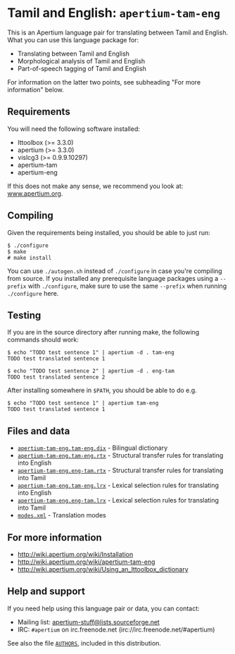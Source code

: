 Tamil and English: `apertium-tam-eng`
===============================================================================

This is an Apertium language pair for translating between Tamil and
English. What you can use this language package for:

* Translating between Tamil and English
* Morphological analysis of Tamil and English
* Part-of-speech tagging of Tamil and English

For information on the latter two points, see subheading "For more
information" below.

Requirements
-------------------------------------------------------------------------------

You will need the following software installed:

* lttoolbox (>= 3.3.0)
* apertium (>= 3.3.0)
* vislcg3 (>= 0.9.9.10297)
* apertium-tam
* apertium-eng

If this does not make any sense, we recommend you look at: www.apertium.org.

Compiling
-------------------------------------------------------------------------------

Given the requirements being installed, you should be able to just run:

```console
$ ./configure
$ make
# make install
```

You can use `./autogen.sh` instead of `./configure` in case you're compiling
from source. If you installed any prerequisite language packages using a
`--prefix` with `./configure`, make sure to use the same `--prefix` when running
`./configure` here.

Testing
-------------------------------------------------------------------------------

If you are in the source directory after running make, the following
commands should work:

```console
$ echo "TODO test sentence 1" | apertium -d . tam-eng
TODO test translated sentence 1

$ echo "TODO test sentence 2" | apertium -d . eng-tam
TODO test translated sentence 2
```

After installing somewhere in `$PATH`, you should be able to do e.g.

```console
$ echo "TODO test sentence 1" | apertium tam-eng
TODO test translated sentence 1
```

Files and data
-------------------------------------------------------------------------------

* [`apertium-tam-eng.tam-eng.dix`](apertium-tam-eng.tam-eng.dix) - Bilingual dictionary
* [`apertium-tam-eng.tam-eng.rtx`](apertium-tam-eng.tam-eng.rtx) - Structural transfer rules for translating into English
* [`apertium-tam-eng.eng-tam.rtx`](apertium-tam-eng.eng-tam.rtx) - Structural transfer rules for translating into Tamil
* [`apertium-tam-eng.tam-eng.lrx`](apertium-tam-eng.tam-eng.lrx) - Lexical selection rules for translating into English
* [`apertium-tam-eng.eng-tam.lrx`](apertium-tam-eng.eng-tam.lrx) - Lexical selection rules for translating into Tamil
* [`modes.xml`](modes.xml) - Translation modes

For more information
-------------------------------------------------------------------------------

* http://wiki.apertium.org/wiki/Installation
* http://wiki.apertium.org/wiki/apertium-tam-eng
* http://wiki.apertium.org/wiki/Using_an_lttoolbox_dictionary

Help and support
-------------------------------------------------------------------------------

If you need help using this language pair or data, you can contact:

* Mailing list: apertium-stuff@lists.sourceforge.net
* IRC: `#apertium` on irc.freenode.net (irc://irc.freenode.net/#apertium)

See also the file [`AUTHORS`](AUTHORS), included in this distribution.
